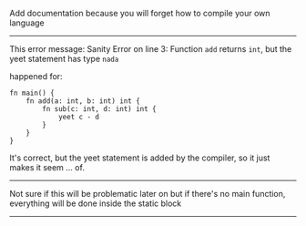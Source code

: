 Add documentation because you will forget how to compile your own language

---
This error message:
Sanity Error on line 3: Function `add` returns `int`, but the yeet statement has
type `nada`

happened for:

```
fn main() {
    fn add(a: int, b: int) int {
        fn sub(c: int, d: int) int {
            yeet c - d
        }
    }
}
```

It's correct, but the yeet statement is added by the compiler, so it just
makes it seem ... of.

---

Not sure if this will be problematic later on but if there's no main
function, everything will be done inside the static block

---
